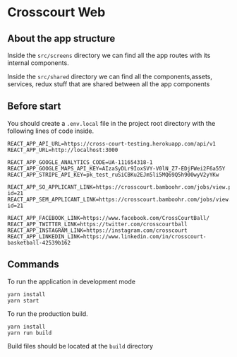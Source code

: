 # Crosscourt Web

## About the app structure

Inside the `src/screens` directory we can find all the app routes with its internal components.

Inside the `src/shared` directory we can find all the components,assets, services, redux stuff that are shared between all the app components

## Before start

You should create a `.env.local` file in the project root directory with the following lines of code inside.

```
REACT_APP_API_URL=https://cross-court-testing.herokuapp.com/api/v1
REACT_APP_URL=http://localhost:3000

REACT_APP_GOOGLE_ANALYTICS_CODE=UA-111654318-1
REACT_APP_GOOGLE_MAPS_API_KEY=AIzaSyDLr9IoxSVY-V0lN_Z7-EDjFWei2F6a55Y
REACT_APP_STRIPE_API_KEY=pk_test_ruSiCBKu2EJm5li5MQ69Q5h900wyV2yYKw

REACT_APP_SO_APPLICANT_LINK=https://crosscourt.bamboohr.com/jobs/view.php?id=21
REACT_APP_SEM_APPLICANT_LINK=https://crosscourt.bamboohr.com/jobs/view.php?id=21

REACT_APP_FACEBOOK_LINK=https://www.facebook.com/CrossCourtBall/
REACT_APP_TWITTER_LINK=https://twitter.com/crosscourtball
REACT_APP_INSTAGRAM_LINK=https://instagram.com/crosscourt
REACT_APP_LINKEDIN_LINK=https://www.linkedin.com/in/crosscourt-basketball-42539b162
```

## Commands

To run the application in development mode

```
yarn install
yarn start
```

To run the production build.

```
yarn install
yarn run build
```

Build files should be located at the `build` directory

